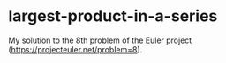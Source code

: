 # largest-product-in-a-series

My solution to the 8th problem of the Euler project (https://projecteuler.net/problem=8).  
